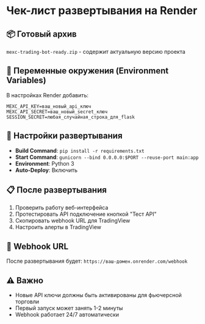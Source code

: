 # Чек-лист развертывания на Render

## 📦 Готовый архив
`mexc-trading-bot-ready.zip` - содержит актуальную версию проекта

## 🔑 Переменные окружения (Environment Variables)
В настройках Render добавить:
```
MEXC_API_KEY=ваш_новый_api_ключ
MEXC_API_SECRET=ваш_новый_secret_ключ  
SESSION_SECRET=любая_случайная_строка_для_flask
```

## 🚀 Настройки развертывания
- **Build Command**: `pip install -r requirements.txt`
- **Start Command**: `gunicorn --bind 0.0.0.0:$PORT --reuse-port main:app`
- **Environment**: Python 3
- **Auto-Deploy**: Включить

## 📋 После развертывания
1. Проверить работу веб-интерфейса
2. Протестировать API подключение кнопкой "Тест API"
3. Скопировать webhook URL для TradingView
4. Настроить алерты в TradingView

## 🎯 Webhook URL
После развертывания будет: `https://ваш-домен.onrender.com/webhook`

## ⚠️ Важно
- Новые API ключи должны быть активированы для фьючерсной торговли
- Первый запуск может занять 1-2 минуты
- Webhook работает 24/7 автоматически